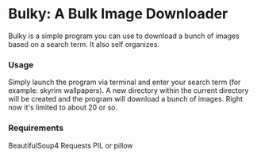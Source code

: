 # Bulky: A Bulk Image Downloader
Bulky is a simple program you can use to download a bunch of images based on a search term.  It also self organizes.

### Usage
Simply launch the program via terminal and enter your search term (for example: skyrim wallpapers).  A new directory within the current directory will be created and the program will download a bunch of images.  Right now it's limited to about 20 or so.

### Requirements
BeautifulSoup4
Requests
PIL or pillow
